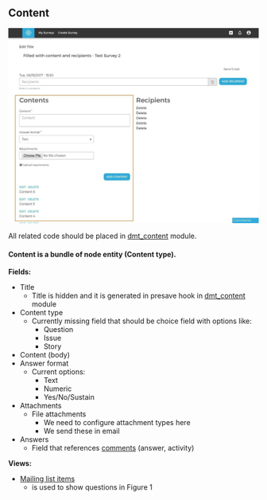 ## Content

![Content](images/content.jpg)

All related code should be placed in [dmt_content](../../../../modules/custom/dmt_content/dmt_content.module) module.

#### Content is a bundle of node entity (Content type). 

**Fields:**

- Title
  - Title is hidden and it is generated in presave hook in [dmt_content](../../../../modules/custom/dmt_content/dmt_content.module) module
- Content type
  - Currently missing field that should be choice field with options like:
    - Question
    - Issue
    - Story
- Content (body)
- Answer format
  - Current options:
    - Text
    - Numeric
    - Yes/No/Sustain
- Attachments
  - File attachments
    - We need to configure attachment types here 
    - We send these in email    
- Answers
  - Field that references [comments](answer_comment.md) (answer, activity)
  
**Views:**
- [Mailing list items](http://local.dv.com/admin/structure/views/view/mailing_list_items)
  - is used to show questions in Figure 1
    

